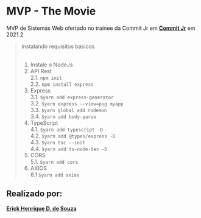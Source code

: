 # MVP - The Movie
MVP de Sistemas Web ofertado no trainee da Commit Jr em [**Commit Jr**](https://github.com/CommitJr) em 2021.2

> Instalando requisitos básicos <br><br>
> 1. Instale o NodeJs <br>
> 2. API Rest <br>
>   2.1. `npm init` <br>
>   2.2. `npm install express` <br>
> 3. Express <br>
>   3.1. `$yarn add express-generator` <br>
>   3.2. `$yarn express --view=pug myapp` <br>
>   3.3. `$yarn global add nodemon` <br>
>   3.4. `$yarn add body-parse` <br>
> 4. TypeScript <br>
>   4.1. `$yarn add typescript -D` <br>
>   4.2. `$yarn add @types/express -D` <br>
>   4.3. `$yarn tsc --init` <br>
>   4.4. `$yarn add ts-node-dev -D` <br>
> 5. CORS <br>
>   5.1. `$yarn add cors` <br>
> 6. AXIOS <br>
>   6.1 `$yarn add axios` <br>


## Realizado por:

[**Erick Henrique D. de Souza**](https://github.com/ErickHDdS)
